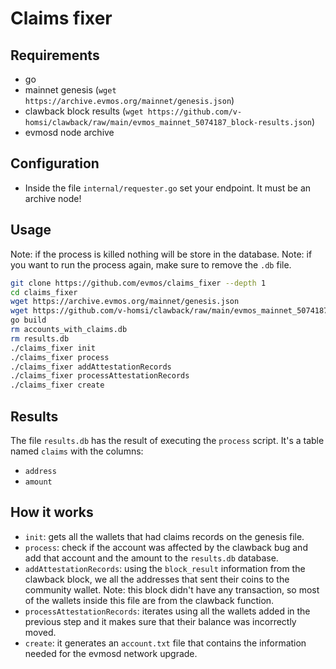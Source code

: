 # Claims fixer

## Requirements

- go
- mainnet genesis (`wget https://archive.evmos.org/mainnet/genesis.json`)
- clawback block results (`wget https://github.com/v-homsi/clawback/raw/main/evmos_mainnet_5074187_block-results.json`)
- evmosd node archive

## Configuration

- Inside the file `internal/requester.go` set your endpoint. It must be an archive node!

## Usage

Note: if the process is killed nothing will be store in the database.
Note: if you want to run the process again, make sure to remove the `.db` file.

```sh
git clone https://github.com/evmos/claims_fixer --depth 1
cd claims_fixer
wget https://archive.evmos.org/mainnet/genesis.json
wget https://github.com/v-homsi/clawback/raw/main/evmos_mainnet_5074187_block-results.json
go build
rm accounts_with_claims.db
rm results.db
./claims_fixer init
./claims_fixer process
./claims_fixer addAttestationRecords
./claims_fixer processAttestationRecords
./claims_fixer create
```

## Results

The file `results.db` has the result of executing the `process` script.
It's a table named `claims` with the columns:

- `address`
- `amount`

## How it works

- `init`: gets all the wallets that had claims records on the genesis file.
- `process`: check if the account was affected by the clawback bug and add that account and the amount to the `results.db` database.
- `addAttestationRecords`: using the `block_result` information from the clawback block, we all the addresses that sent their coins to the community wallet. Note: this block didn't have any transaction, so most of the wallets inside this file are from the clawback function.
- `processAttestationRecords`: iterates using all the wallets added in the previous step and it makes sure that their balance was incorrectly moved.
- `create`: it generates an `account.txt` file that contains the information needed for the evmosd network upgrade.
